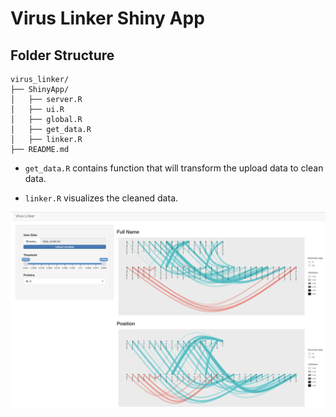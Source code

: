 # Virus Linker Shiny App

## Folder Structure
```
virus_linker/                    
├── ShinyApp/                          
│   ├── server.R       
│   ├── ui.R                   
│   ├── global.R
│   ├── get_data.R  
│   ├── linker.R  
├── README.md 
```

- `get_data.R` contains function that will transform the upload data to clean data.

- `linker.R` visualizes the cleaned data.

![](./images/shiny_0215.png)
